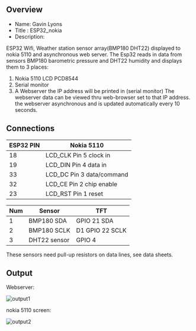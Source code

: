 
Overview
--------------------------------------------
* Name: Gavin Lyons
* Title : ESP32_nokia
* Description:

ESP32  Wifi, Weather station sensor array(BMP180 DHT22) displayed to
nokia 5110 and asynchronous web server. The Esp32 reads in data from sensors 
BMP180 barometric pressure and DHT22 humidity and displays 
them to 3 places:
 
1. Nokia 5110 LCD  PCD8544
2. Serial monitor
3. A Webserver the IP address will be printed in (serial monitor)
The webserver data can be viewed  thru web-browser set to that IP address.
the webserver asynchronous  and is updated automatically every 10 seconds.

Connections
--------------------
| ESP32 PIN | Nokia 5110 |
| --- |  --- |
| 18 | LCD_CLK Pin 5 clock in |
| 19 | LCD_DIN Pin 4 data in |
| 33 | LCD_DC Pin 3 data/command |
| 32 | LCD_CE Pin 2 chip enable |
| 23 | LCD_RST Pin 1 reset |

| Num | Sensor| TFT |
| --- | --- | --- |
| 1 | BMP180 SDA | GPIO 21 SDA |
| 2 | BMP180 SCLK | D1 GPIO 22 SCLK |
| 3 | DHT22 sensor |  GPIO 4 |

These sensors need pull-up resistors on data lines, see data sheets.
 
Output
--------------------------

Webserver:

![ output1](https://github.com/gavinlyonsrepo/ESP_projects/blob/master/images/nokia2.jpg)

nokia 5110 screen:

![ output2](https://github.com/gavinlyonsrepo/ESP_projects/blob/master/images/nokia.jpg)
